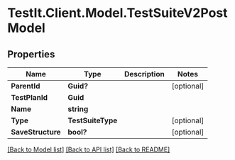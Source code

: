 # TestIt.Client.Model.TestSuiteV2PostModel

## Properties

Name | Type | Description | Notes
------------ | ------------- | ------------- | -------------
**ParentId** | **Guid?** |  | [optional] 
**TestPlanId** | **Guid** |  | 
**Name** | **string** |  | 
**Type** | **TestSuiteType** |  | [optional] 
**SaveStructure** | **bool?** |  | [optional] 

[[Back to Model list]](../README.md#documentation-for-models) [[Back to API list]](../README.md#documentation-for-api-endpoints) [[Back to README]](../README.md)

